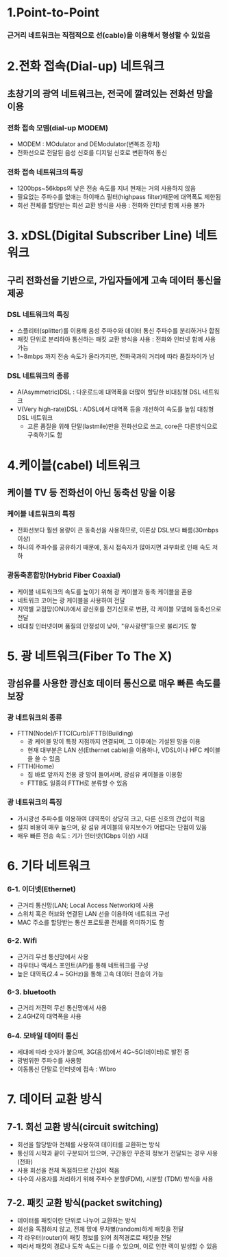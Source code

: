 # 1.Point-to-Point

### 근거리 네트워크는 직접적으로 선(cable)을 이용해서 형성할 수 있었음


# 2.전화 접속(Dial-up) 네트워크

## 초창기의 광역 네트워크는, 전국에 깔려있는 전화선 망을 이용

### 전화 접속 모뎀(dial-up MODEM)

- MODEM : MOdulator and DEModulator(변복조 장치)
- 전화선으로 전달된 음성 신호를 디지털 신호로 변환하여 통신

### 전화 접속 네트워크의 특징

- 1200bps~56kbps의 낮은 전송 속도를 지녀 현재는 거의 사용하지 않음
- 필요없는 주파수를 없애는 하이패스 필터(highpass filter)때문에 대역폭도 제한됨
- 회선 전체를 할당받는 회선 교환 방식을 사용 : 전화와 인터넷 함께 사용 불가


# 3. xDSL(Digital Subscriber Line) 네트워크

## 구리 전화선을 기반으로, 가입자들에게 고속 데이터 통신을 제공

### DSL 네트워크의 특징

- 스플리터(splitter)를 이용해 음성 주파수와 데이터 통신 주파수를 분리하거나 합침
- 패킷 단위로 분리하아 통신하는 패킷 교환 방식을 사용 : 전화와 인터넷 함께 사용 가능
- 1~8mbps 까지 전송 속도가 올라가지만, 전화국과의 거리에 따라 품질차이가 남

### DSL 네트워크의 종류

- A(Asymmetric)DSL : 다운로드에 대역폭을 더많이 할당한 비대칭형 DSL 네트워크
- V(Very high-rate)DSL : ADSL에서 대역폭 등을 개선하여 속도를 높임 대칭형 DSL 네트워크
  - 고른 품질을 위해 단말(lastmile)만을 전화선으로 쓰고, core은 다른방식으로 구축하기도 함


# 4.케이블(cabel) 네트워크

## 케이블 TV 등 전화선이 아닌 동축선 망을 이용

### 케이블 네트워크의 특징

- 전화선보다 훨씬 용량이 큰 동축선을 사용하므로, 이론상 DSL보다 빠름(30mbps 이상)
- 하나의 주파수를 공유하기 때문에, 동시 접속자가 많아지면 과부화로 인해 속도 저하

### 광동축혼합망(Hybrid Fiber Coaxial)

- 케이블 네트워크의 속도를 높이기 위해 광 케이블과 동축 케이블을 혼용
- 네트워크 코어는 광 케이블을 사용하여 전달
- 지역별 교점망(ONU)에서 광신호를 전기신호로 변환, 각 케이블 모뎀에 동축선으로 전달
- 비대칭 인터넷이며 품질의 안정성이 낮아, "유사광랜"등으로 불리기도 함


# 5. 광 네트워크(Fiber To The X)

## 광섬유를 사용한 광신호 데이터 통신으로 매우 빠른 속도를 보장

### 광 네트워크의 종류

- FTTN(Node)/FTTC(Curb)/FTTB(Building)
  - 광 케이블 망이 특정 지점까지 연결되며, 그 이후에는 기설된 망을 이용
  - 현재 대부분은 LAN 선(Ethernet cable)을 이용하나, VDSL이나 HFC 케이블을 쓸 수 있음
- FTTH(Home)
  - 집 바로 앞까지 전용 광 망이 들어서며, 광섬유 케이블을 이용함
  - FTTB도 일종의 FTTH로 분류할 수 있음

### 광 네트워크의 특징

- 가시광선 주파수를 이용하여 대역폭이 상당히 크고, 다른 신호의 간섭이 적음
- 설치 비용이 매우 높으며, 광 섬유 케이블의 유지보수가 어렵다는 단점이 있음
- 매우 빠른 전송 속도 : 기가 인터넷(1Gbps 이상) 시대


# 6. 기타 네트워크

### 6-1. 이더넷(Ethernet)

- 근거리 통신망(LAN; Local Access Network)에 사용
- 스위치 혹은 허브와 연결된 LAN 선을 이용하여 네트워크 구성
- MAC 주소를 할당받는 통신 프로토콜 전체를 의미하기도 함

### 6-2. Wifi

- 근거리 무선 통신망에서 사용
- 라우터나 액세스 포인트(AP)를 통해 네트워크를 구성
- 높은 대역폭(2.4 ~ 5GHz)을 통해 고속 데이터 전송이 가능

### 6-3. bluetooth

- 근거리 저전력 무선 통신망에서 사용
- 2.4GHZ의 대역폭을 사용

### 6-4. 모바일 데이터 통신

- 세대에 따라 숫자가 붙으며, 3G(음성)에서 4G~5G(데이터)로 발전 중
- 광범위한 주파수를 사용함
- 이동통신 단말로 인터넷에 접속 : Wibro


# 7. 데이터 교환 방식

## 7-1. 회선 교환 방식(circuit switching)

- 회선을 할당받아 전체를 사용하여 데이터를 교환하는 방식
- 통신의 시작과 끝이 구분되어 있으며, 구간동안 꾸준히 정보가 전달되는 경우 사용(전화)
- 사용 회선을 전체 독점하므로 간섭이 적음
- 다수의 사용자를 처리하기 위해 주파수 분할(FDM), 시분할 (TDM) 방식을 사용

## 7-2. 패킷 교환 방식(packet switching)

- 데이터를 패킷이란 단위로 나누어 교환하는 방식
- 회선을 독점하지 않고, 전체 망에 무차별(random)하게 패킷을 전달
- 각 라우터(router)이 패킷 정보를 읽어 최적경로로 패킷을 전달
- 따라서 패킷의 경로나 도착 속도는 다를 수 있으며, 이로 인한 렉이 발생할 수 있음
